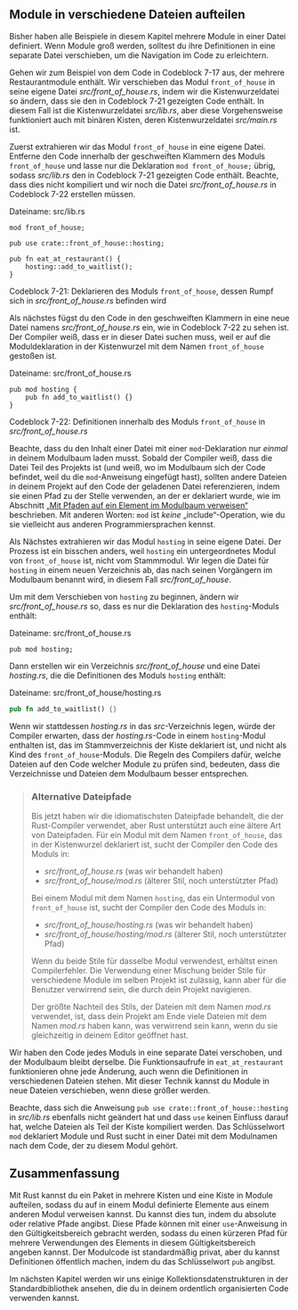 ## Module in verschiedene Dateien aufteilen

Bisher haben alle Beispiele in diesem Kapitel mehrere Module in einer Datei
definiert. Wenn Module groß werden, solltest du ihre Definitionen in eine
separate Datei verschieben, um die Navigation im Code zu erleichtern.

Gehen wir zum Beispiel von dem Code in Codeblock 7-17 aus, der mehrere
Restaurantmodule enthält. Wir verschieben das Modul `front_of_house` in seine
eigene Datei *src/front_of_house.rs*, indem wir die Kistenwurzeldatei so
ändern, dass sie den in Codeblock 7-21 gezeigten Code enthält. In diesem Fall
ist die Kistenwurzeldatei *src/lib.rs*, aber diese Vorgehensweise funktioniert
auch mit binären Kisten, deren Kistenwurzeldatei *src/main.rs* ist.

Zuerst extrahieren wir das Modul `front_of_house` in eine eigene Datei.
Entferne den Code innerhalb der geschweiften Klammern des Moduls
`front_of_house` und lasse nur die Deklaration `mod front_of_house;` übrig,
sodass *src/lib.rs* den in Codeblock 7-21 gezeigten Code enthält. Beachte, dass
dies nicht kompiliert und wir noch die Datei *src/front_of_house.rs* in
Codeblock 7-22 erstellen müssen.

<span class="filename">Dateiname: src/lib.rs</span>

```rust,ignore
mod front_of_house;

pub use crate::front_of_house::hosting;

pub fn eat_at_restaurant() {
    hosting::add_to_waitlist();
}
```

<span class="caption">Codeblock 7-21: Deklarieren des Moduls `front_of_house`,
dessen Rumpf sich in *src/front_of_house.rs* befinden wird</span>

Als nächstes fügst du den Code in den geschweiften Klammern in eine neue Datei
namens *src/front_of_house.rs* ein, wie in Codeblock 7-22 zu sehen ist. Der
Compiler weiß, dass er in dieser Datei suchen muss, weil er auf die
Moduldeklaration in der Kistenwurzel mit dem Namen `front_of_house` gestoßen
ist.

<span class="filename">Dateiname: src/front_of_house.rs</span>

```rust,ignore
pub mod hosting {
    pub fn add_to_waitlist() {}
}
```

<span class="caption">Codeblock 7-22: Definitionen innerhalb des Moduls
`front_of_house` in *src/front_of_house.rs*</span>

Beachte, dass du den Inhalt einer Datei mit einer `mod`-Deklaration nur
*einmal* in deinem Modulbaum laden musst. Sobald der Compiler weiß, dass die
Datei Teil des Projekts ist (und weiß, wo im Modulbaum sich der Code befindet,
weil du die `mod`-Anweisung eingefügt hast), sollten andere Dateien in deinem
Projekt auf den Code der geladenen Datei referenzieren, indem sie einen Pfad zu
der Stelle verwenden, an der er deklariert wurde, wie im Abschnitt [„Mit Pfaden
auf ein Element im Modulbaum verweisen“][paths] beschrieben. Mit anderen
Worten: `mod` ist *keine* „include“-Operation, wie du sie vielleicht aus
anderen Programmiersprachen kennst.

Als Nächstes extrahieren wir das Modul `hosting` in seine eigene Datei. Der
Prozess ist ein bisschen anders, weil `hosting` ein untergeordnetes Modul von
`front_of_house` ist, nicht vom Stammmodul. Wir legen die Datei für `hosting`
in einem neuen Verzeichnis ab, das nach seinen Vorgängern im Modulbaum benannt
wird, in diesem Fall *src/front_of_house*.

Um mit dem Verschieben von `hosting` zu beginnen, ändern wir
*src/front_of_house.rs* so, dass es nur die Deklaration des `hosting`-Moduls
enthält:

<span class="filename">Dateiname: src/front_of_house.rs</span>

```rust,ignore
pub mod hosting;
```

Dann erstellen wir ein Verzeichnis *src/front_of_house* und eine Datei
*hosting.rs*, die die Definitionen des Moduls `hosting` enthält:

<span class="filename">Dateiname: src/front_of_house/hosting.rs</span>

```rust
pub fn add_to_waitlist() {}
```

Wenn wir stattdessen *hosting.rs* in das *src*-Verzeichnis legen, würde der
Compiler erwarten, dass der *hosting.rs*-Code in einem `hosting`-Modul
enthalten ist, das im Stammverzeichnis der Kiste deklariert ist, und nicht als
Kind des `front_of_house`-Moduls. Die Regeln des Compilers dafür, welche
Dateien auf den Code welcher Module zu prüfen sind, bedeuten, dass die
Verzeichnisse und Dateien dem Modulbaum besser entsprechen.

> ### Alternative Dateipfade
>
> Bis jetzt haben wir die idiomatischsten Dateipfade behandelt, die der
> Rust-Compiler verwendet, aber Rust unterstützt auch eine ältere Art von
> Dateipfaden. Für ein Modul mit dem Namen `front_of_house`, das in der
> Kistenwurzel deklariert ist, sucht der Compiler den Code des Moduls in:
>
> * *src/front_of_house.rs* (was wir behandelt haben)
> * *src/front_of_house/mod.rs* (älterer Stil, noch unterstützter Pfad)
>
> Bei einem Modul mit dem Namen `hosting`, das ein Untermodul von
> `front_of_house` ist, sucht der Compiler den Code des Moduls in:
>
> * *src/front_of_house/hosting.rs* (was wir behandelt haben)
> * *src/front_of_house/hosting/mod.rs* (älterer Stil, noch unterstützter Pfad)
>
> Wenn du beide Stile für dasselbe Modul verwendest, erhältst einen
> Compilerfehler. Die Verwendung einer Mischung beider Stile für verschiedene
> Module im selben Projekt ist zulässig, kann aber für die Benutzer verwirrend
> sein, die durch dein Projekt navigieren.
>
> Der größte Nachteil des Stils, der Dateien mit dem Namen *mod.rs* verwendet,
> ist, dass dein Projekt am Ende viele Dateien mit dem Namen *mod.rs* haben
> kann, was verwirrend sein kann, wenn du sie gleichzeitig in deinem Editor
> geöffnet hast.

Wir haben den Code jedes Moduls in eine separate Datei verschoben, und der
Modulbaum bleibt derselbe. Die Funktionsaufrufe in `eat_at_restaurant`
funktionieren ohne jede Änderung, auch wenn die Definitionen in verschiedenen
Dateien stehen. Mit dieser Technik kannst du Module in neue Dateien
verschieben, wenn diese größer werden.

Beachte, dass sich die Anweisung `pub use crate::front_of_house::hosting` in
*src/lib.rs* ebenfalls nicht geändert hat und dass `use` keinen Einfluss darauf
hat, welche Dateien als Teil der Kiste kompiliert werden. Das Schlüsselwort
`mod` deklariert Module und Rust sucht in einer Datei mit dem Modulnamen nach
dem Code, der zu diesem Modul gehört.

## Zusammenfassung

Mit Rust kannst du ein Paket in mehrere Kisten und eine Kiste in Module
aufteilen, sodass du auf in einem Modul definierte Elemente aus einem anderen
Modul verweisen kannst. Du kannst dies tun, indem du absolute oder relative
Pfade angibst. Diese Pfade können mit einer `use`-Anweisung in den
Gültigkeitsbereich gebracht werden, sodass du einen kürzeren Pfad für mehrere
Verwendungen des Elements in diesem Gültigkeitsbereich angeben kannst. Der
Modulcode ist standardmäßig privat, aber du kannst Definitionen öffentlich
machen, indem du das Schlüsselwort `pub` angibst.

Im nächsten Kapitel werden wir uns einige Kollektionsdatenstrukturen in der
Standardbibliothek ansehen, die du in deinem ordentlich organisierten Code
verwenden kannst.

[paths]: ch07-03-paths-for-referring-to-an-item-in-the-module-tree.html
